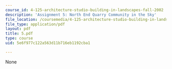 ```yaml
---
course_id: 4-125-architecture-studio-building-in-landscapes-fall-2002
description: 'Assignment 5: North End Quarry Community in the Sky'
file_location: /coursemedia/4-125-architecture-studio-building-in-landscapes-fall-2002/5e6f977c122a563d11b716eb1192cba1_5.pdf
file_type: application/pdf
layout: pdf
title: 5.pdf
type: course
uid: 5e6f977c122a563d11b716eb1192cba1

---
```

None